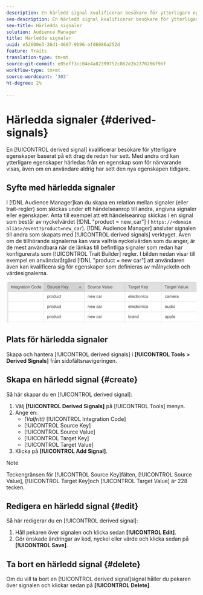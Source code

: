 ```yaml
---
description: En härledd signal kvalificerar besökare för ytterligare egenskaper baserat på det förlopp de redan har sett. Med andra ord kan ytterligare egenskaper härledas från en egenskap som för närvarande visas, även om en användare aldrig har sett den nya egenskapen tidigare.
seo-description: En härledd signal kvalificerar besökare för ytterligare egenskaper baserat på det förlopp de redan har sett. Med andra ord kan ytterligare egenskaper härledas från en egenskap som för närvarande visas, även om en användare aldrig har sett den nya egenskapen tidigare.
seo-title: Härledda signaler
solution: Audience Manager
title: Härledda signaler
uuid: e52600e3-26d1-4607-9b96-afd6086a252d
feature: Traits
translation-type: tm+mt
source-git-commit: e05eff3cc04e4a82399752c862e2b2370286f96f
workflow-type: tm+mt
source-wordcount: '303'
ht-degree: 2%

---
```



# Härledda signaler {#derived-signals}

En [!UICONTROL derived signal] kvalificerar besökare för ytterligare egenskaper baserat på ett drag de redan har sett. Med andra ord kan ytterligare egenskaper härledas från en egenskap som för närvarande visas, även om en användare aldrig har sett den nya egenskapen tidigare.

<!-- c_tb_derived_signal.xml -->

## Syfte med härledda signaler

I [!DNL Audience Manager]kan du skapa en relation mellan signaler (eller trait-regler) som skickas under ett händelseanrop till andra, angivna signaler eller egenskaper. Anta till exempel att ett händelseanrop skickas i en signal som består av nyckelvärdet [!DNL "product = new_car"] ( `https://<domain alias>/event?product=new_car`). [!DNL Audience Manager] ansluter signalen till andra som skapats med [!UICONTROL derived signals] verktyget. Även om de tillhörande signalerna kan vara valfria nyckelvärden som du anger, är de mest användbara när de länkas till befintliga signaler som redan har konfigurerats som [!UICONTROL Trait Builder] regler. I bilden nedan visar till exempel en användaråtgärd [!DNL "product = new car"] att användaren även kan kvalificera sig för egenskaper som definieras av målnyckeln och värdesignalerna.

![](assets/derived_signal_example.png)

## Plats för härledda signaler

Skapa och hantera [!UICONTROL derived signals] i **[!UICONTROL Tools > Derived Signals]** från sidofältsnavigeringen.

## Skapa en härledd signal {#create}

<!-- t_tb_create_derived.xml -->

Så här skapar du en [!UICONTROL derived signal]:

1. Välj **[!UICONTROL Derived Signals]** på [!UICONTROL Tools] menyn.
1. Ange en:
   * *(Valfritt)* [!UICONTROL Integration Code]
   * [!UICONTROL Source Key]
   * [!UICONTROL Source Value]
   * [!UICONTROL Target Key]
   * [!UICONTROL Target Value]
1. Klicka på **[!UICONTROL Add Signal]**.

>[!NOTE]
>
>Teckengränsen för [!UICONTROL Source Key]fälten, [!UICONTROL Source Value], [!UICONTROL Target Key]och [!UICONTROL Target Value] är 228 tecken.

## Redigera en härledd signal {#edit}

<!-- t_tb_edit_derived.xml -->

Så här redigerar du en [!UICONTROL derived signal]:

1. Håll pekaren över signalen och klicka sedan **[!UICONTROL Edit]**.
2. Gör önskade ändringar av kod, nyckel eller värde och klicka sedan på **[!UICONTROL Save]**.

## Ta bort en härledd signal {#delete}

<!-- t_tb_delete_derived.xml -->

Om du vill ta bort en [!UICONTROL derived signal]signal håller du pekaren över signalen och klickar sedan på **[!UICONTROL Delete]**.
